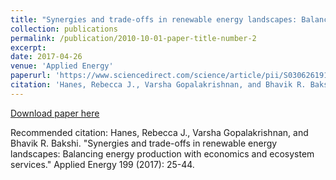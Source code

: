 ```yaml
---
title: "Synergies and trade-offs in renewable energy landscapes: Balancing energy production with economics and ecosystem services"
collection: publications
permalink: /publication/2010-10-01-paper-title-number-2
excerpt: 
date: 2017-04-26
venue: 'Applied Energy'
paperurl: 'https://www.sciencedirect.com/science/article/pii/S0306261917304786'
citation: 'Hanes, Rebecca J., Varsha Gopalakrishnan, and Bhavik R. Bakshi. "Synergies and trade-offs in renewable energy landscapes: Balancing energy production with economics and ecosystem services." Applied Energy 199 (2017): 25-44'
---
```


[Download paper here](http://academicpages.github.io/files/paper2.pdf)

Recommended citation: Hanes, Rebecca J., Varsha Gopalakrishnan, and Bhavik R. Bakshi. "Synergies and trade-offs in renewable energy landscapes: Balancing energy production with economics and ecosystem services." Applied Energy 199 (2017): 25-44.
<div class='altmetric-embed' data-badge-type='donut' data-doi="10.1016/j.apenergy.2017.04.081"></div>
<script type='text/javascript' src='https://d1bxh8uas1mnw7.cloudfront.net/assets/embed.js'></script>
